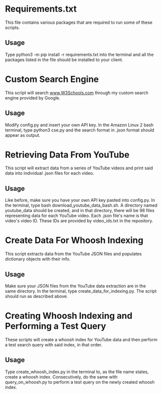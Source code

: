 # Requirements.txt

This file contains various packages that are required to run some of these scripts.

## Usage

Type python3 -m pip install -r requirements.txt into the terminal and all the packages listed in the file should be installed to your client.

# Custom Search Engine

This script will search www.W3Schools.com through my custom search engine provided by Google.

## Usage

Modify config.py and insert your own API key. In the Amazon Linux 2 bash terminal, type python3 cse.py and the search format in .json format should appear as output.

# Retrieving Data From YouTube

This script will extract data from a series of YouTube videos and print said data into individual .json files for each video.

## Usage

Like before, make sure you have your own API key pasted into config.py. In the terminal, type bash download_youtube_data_bash.sh. A directory named youtube_data should be created, and in that directory, there will be 98 files representing data for each YouTube video. Each .json file's name is that video's video ID. These IDs are provided by video_ids.txt in the repository.

# Create Data For Whoosh Indexing

This script extracts data from the YouTube JSON files and populates dictionary objects with their info.

## Usage

Make sure your JSON files from the YouTube data extraction are in the same directory. In the terminal, type create_data_for_indexing.py. The script should run as described above.

# Creating Whoosh Indexing and Performing a Test Query

These scripts will create a whoosh index for YouTube data and then perform a test search query with said index, in that order.

## Usage

Type create_whoosh_index.py in the terminal to, as the file name states, create a whoosh index. Consecutively, do the same with query_on_whoosh.py to perform a test query on the newly created whoosh index.